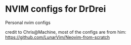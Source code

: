 # NVIM configs for DrDrei

Personal nvim configs

credit to Chris@Machine, most of the configs are from him: https://github.com/LunarVim/Neovim-from-scratch
